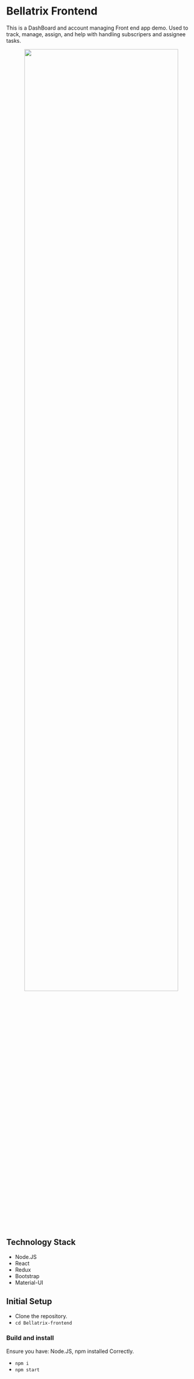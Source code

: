 # Bellatrix Frontend
This is a DashBoard and account managing Front end app demo. Used to track, manage, assign, and help with handling subscripers and assignee tasks.

<p align="center">
  <img width="90%" height="80%" src="https://user-images.githubusercontent.com/38506259/114115277-83553e80-98b0-11eb-9ed4-cd7c3323268d.gif">
</p>

## Technology Stack
* Node.JS
* React
* Redux
* Bootstrap
* Material-UI

## Initial Setup
* Clone the repository.
* `cd Bellatrix-frontend`
### Build and install
Ensure you have: Node.JS, npm installed Correctly.

* `npm i`
* `npm start`